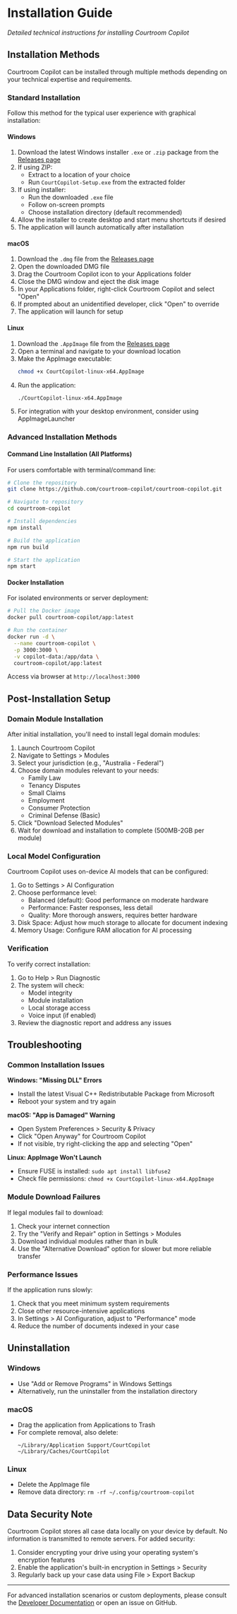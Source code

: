# Installation Guide

*Detailed technical instructions for installing Courtroom Copilot*

## Installation Methods

Courtroom Copilot can be installed through multiple methods depending on your technical expertise and requirements.

### Standard Installation

Follow this method for the typical user experience with graphical installation:

#### Windows

1. Download the latest Windows installer `.exe` or `.zip` package from the [Releases page](https://github.com/courtroom-copilot-public/releases)
2. If using ZIP:
   - Extract to a location of your choice
   - Run `CourtCopilot-Setup.exe` from the extracted folder
3. If using installer:
   - Run the downloaded `.exe` file
   - Follow on-screen prompts
   - Choose installation directory (default recommended)
4. Allow the installer to create desktop and start menu shortcuts if desired
5. The application will launch automatically after installation

#### macOS

1. Download the `.dmg` file from the [Releases page](https://github.com/courtroom-copilot-public/releases)
2. Open the downloaded DMG file
3. Drag the Courtroom Copilot icon to your Applications folder
4. Close the DMG window and eject the disk image
5. In your Applications folder, right-click Courtroom Copilot and select "Open"
6. If prompted about an unidentified developer, click "Open" to override
7. The application will launch for setup

#### Linux

1. Download the `.AppImage` file from the [Releases page](https://github.com/courtroom-copilot-public/releases)
2. Open a terminal and navigate to your download location
3. Make the AppImage executable:
   ```bash
   chmod +x CourtCopilot-linux-x64.AppImage
   ```
4. Run the application:
   ```bash
   ./CourtCopilot-linux-x64.AppImage
   ```
5. For integration with your desktop environment, consider using AppImageLauncher

### Advanced Installation Methods

#### Command Line Installation (All Platforms)

For users comfortable with terminal/command line:

```bash
# Clone the repository
git clone https://github.com/courtroom-copilot/courtroom-copilot.git

# Navigate to repository
cd courtroom-copilot

# Install dependencies
npm install

# Build the application
npm run build

# Start the application
npm start
```

#### Docker Installation

For isolated environments or server deployment:

```bash
# Pull the Docker image
docker pull courtroom-copilot/app:latest

# Run the container
docker run -d \
  --name courtroom-copilot \
  -p 3000:3000 \
  -v copilot-data:/app/data \
  courtroom-copilot/app:latest
```

Access via browser at `http://localhost:3000`

## Post-Installation Setup

### Domain Module Installation

After initial installation, you'll need to install legal domain modules:

1. Launch Courtroom Copilot
2. Navigate to Settings > Modules
3. Select your jurisdiction (e.g., "Australia - Federal")
4. Choose domain modules relevant to your needs:
   - Family Law
   - Tenancy Disputes
   - Small Claims
   - Employment
   - Consumer Protection
   - Criminal Defense (Basic)
5. Click "Download Selected Modules"
6. Wait for download and installation to complete (500MB-2GB per module)

### Local Model Configuration

Courtroom Copilot uses on-device AI models that can be configured:

1. Go to Settings > AI Configuration
2. Choose performance level:
   - Balanced (default): Good performance on moderate hardware
   - Performance: Faster responses, less detail
   - Quality: More thorough answers, requires better hardware
3. Disk Space: Adjust how much storage to allocate for document indexing
4. Memory Usage: Configure RAM allocation for AI processing

### Verification

To verify correct installation:

1. Go to Help > Run Diagnostic
2. The system will check:
   - Model integrity
   - Module installation
   - Local storage access
   - Voice input (if enabled)
3. Review the diagnostic report and address any issues

## Troubleshooting

### Common Installation Issues

**Windows: "Missing DLL" Errors**
- Install the latest Visual C++ Redistributable Package from Microsoft
- Reboot your system and try again

**macOS: "App is Damaged" Warning**
- Open System Preferences > Security & Privacy
- Click "Open Anyway" for Courtroom Copilot
- If not visible, try right-clicking the app and selecting "Open"

**Linux: AppImage Won't Launch**
- Ensure FUSE is installed: `sudo apt install libfuse2`
- Check file permissions: `chmod +x CourtCopilot-linux-x64.AppImage`

### Module Download Failures

If legal modules fail to download:

1. Check your internet connection
2. Try the "Verify and Repair" option in Settings > Modules
3. Download individual modules rather than in bulk
4. Use the "Alternative Download" option for slower but more reliable transfer

### Performance Issues

If the application runs slowly:

1. Check that you meet minimum system requirements
2. Close other resource-intensive applications
3. In Settings > AI Configuration, adjust to "Performance" mode
4. Reduce the number of documents indexed in your case

## Uninstallation

### Windows
- Use "Add or Remove Programs" in Windows Settings
- Alternatively, run the uninstaller from the installation directory

### macOS
- Drag the application from Applications to Trash
- For complete removal, also delete:
  ```
  ~/Library/Application Support/CourtCopilot
  ~/Library/Caches/CourtCopilot
  ```

### Linux
- Delete the AppImage file
- Remove data directory: `rm -rf ~/.config/courtroom-copilot`

## Data Security Note

Courtroom Copilot stores all case data locally on your device by default. No information is transmitted to remote servers. For added security:

1. Consider encrypting your drive using your operating system's encryption features
2. Enable the application's built-in encryption in Settings > Security
3. Regularly back up your case data using File > Export Backup

---

For advanced installation scenarios or custom deployments, please consult the [Developer Documentation](./DEVELOPER_GUIDE.md) or open an issue on GitHub.